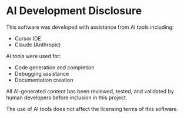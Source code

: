 # AI Development Disclosure

This software was developed with assistance from AI tools including:
- Cursor IDE
- Claude (Anthropic)

AI tools were used for:
- Code generation and completion
- Debugging assistance  
- Documentation creation

All AI-generated content has been reviewed, tested, and validated by human developers before inclusion in this project.

The use of AI tools does not affect the licensing terms of this software.